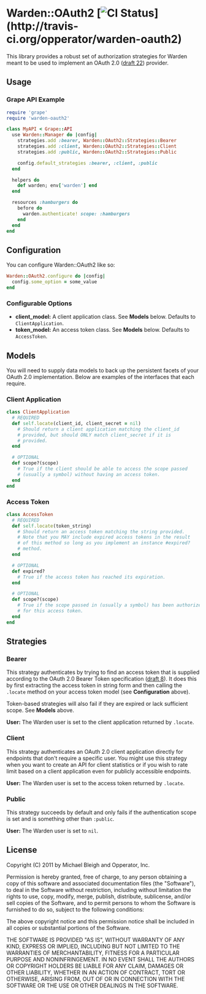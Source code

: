 # Warden::OAuth2 [![CI Status](https://secure.travis-ci.org/opperator/warden-oauth2.png")](http://travis-ci.org/opperator/warden-oauth2)

This library provides a robust set of authorization strategies for
Warden meant to be used to implement an OAuth 2.0 ([draft 22][oauth2])
provider.

## Usage

### Grape API Example

```ruby
require 'grape'
require 'warden-oauth2'

class MyAPI < Grape::API
  use Warden::Manager do |config|
    strategies.add :bearer, Warden::OAuth2::Strategies::Bearer
    strategies.add :client, Warden::OAuth2::Strategies::Client
    strategies.add :public, Warden::OAuth2::Strategies::Public

    config.default_strategies :bearer, :client, :public
  end

  helpers do
    def warden; env['warden'] end
  end

  resources :hamburgers do
    before do
      warden.authenticate! scope: :hamburgers
    end
  end
end
```

## Configuration

You can configure Warden::OAuth2 like so:

```ruby
Warden::OAuth2.configure do |config|
  config.some_option = some_value
end
```

### Configurable Options

* **client_model:** A client application class. See **Models** below.
  Defaults to `ClientApplication`.
* **token_model:** An access token class. See **Models** below. Defaults
  to `AccessToken`.

## Models

You will need to supply data models to back up the persistent facets of
your OAuth 2.0 implementation. Below are examples of the interfaces that
each require.

### Client Application

```ruby
class ClientApplication
  # REQUIRED
  def self.locate(client_id, client_secret = nil)
    # Should return a client application matching the client_id
    # provided, but should ONLY match client_secret if it is
    # provided.
  end

  # OPTIONAL
  def scope?(scope)
    # True if the client should be able to access the scope passed
    # (usually a symbol) without having an access token.
  end
end
```

### Access Token

```ruby
class AccessToken
  # REQUIRED
  def self.locate(token_string)
    # Should return an access token matching the string provided.
    # Note that you MAY include expired access tokens in the result
    # of this method so long as you implement an instance #expired?
    # method.
  end

  # OPTIONAL
  def expired?
    # True if the access token has reached its expiration.
  end

  # OPTIONAL
  def scope?(scope)
    # True if the scope passed in (usually a symbol) has been authorized
    # for this access token.
  end
end
```

## Strategies

### Bearer

This strategy authenticates by trying to find an access token that is
supplied according to the OAuth 2.0 Bearer Token specification
([draft 8][oauth2-bearer]). It does this by first extracting the access
token in string form and then calling the `.locate` method on your
access token model (see **Configuration** above).

Token-based strategies will also fail if they are expired or lack
sufficient scope. See **Models** above.

**User:** The Warden user is set to the client application returned by
`.locate`.

### Client

This strategy authenticates an OAuth 2.0 client application directly for
endpoints that don't require a specific user. You might use this
strategy when you want to create an API for client statistics or if you
wish to rate limit based on a client application even for publicly
accessible endpoints.

**User:** The Warden user is set to the access token returned by `.locate`.

### Public

This strategy succeeds by default and only fails if the authentication
scope is set and is something other than `:public`.

**User:** The Warden user is set to `nil`.

[oauth2]: http://tools.ietf.org/html/draft-ietf-oauth-v2-22
[oauth2-bearer]: http://tools.ietf.org/html/draft-ietf-oauth-v2-bearer-08

## License

Copyright (C) 2011 by Michael Bleigh and Opperator, Inc.

Permission is hereby granted, free of charge, to any person obtaining a copy
of this software and associated documentation files (the "Software"), to deal
in the Software without restriction, including without limitation the rights
to use, copy, modify, merge, publish, distribute, sublicense, and/or sell
copies of the Software, and to permit persons to whom the Software is
furnished to do so, subject to the following conditions:

The above copyright notice and this permission notice shall be included in
all copies or substantial portions of the Software.

THE SOFTWARE IS PROVIDED "AS IS", WITHOUT WARRANTY OF ANY KIND, EXPRESS OR
IMPLIED, INCLUDING BUT NOT LIMITED TO THE WARRANTIES OF MERCHANTABILITY,
FITNESS FOR A PARTICULAR PURPOSE AND NONINFRINGEMENT. IN NO EVENT SHALL THE
AUTHORS OR COPYRIGHT HOLDERS BE LIABLE FOR ANY CLAIM, DAMAGES OR OTHER
LIABILITY, WHETHER IN AN ACTION OF CONTRACT, TORT OR OTHERWISE, ARISING FROM,
OUT OF OR IN CONNECTION WITH THE SOFTWARE OR THE USE OR OTHER DEALINGS IN
THE SOFTWARE.
